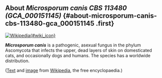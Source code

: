 About *Microsporum canis CBS 113480 (GCA\_000151145)* {#about-microsporum-canis-cbs-113480-gca_000151145 .first}
-----------------------------------------------------

[![Wikipedia](/img/wikipedia_logo_v2_en.png){#wiki_icon}](http://en.wikipedia.org/wiki/Microsporum_canis)

***Microsporum canis*** is a pathogenic, asexual fungus in the phylum
Ascomycota that infects the upper, dead layers of skin on domesticated
cats, and occasionally dogs and humans. The species has a worldwide
distribution.

([Text](http://en.wikipedia.org/wiki/Microsporum_canis) and
[image](https://commons.wikimedia.org/wiki/File:Mcanis036.JPG) from
[Wikipedia](http://en.wikipedia.org/), the free encyclopaedia.)

